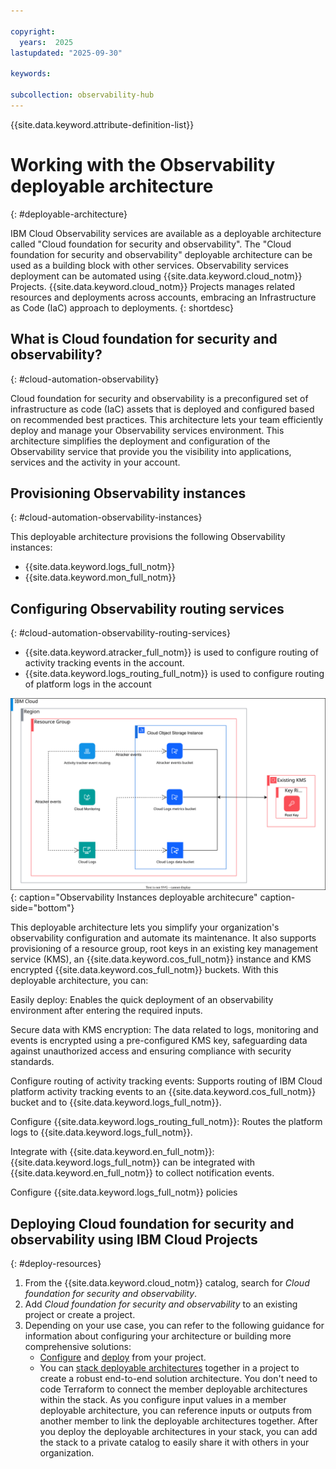 ```yaml
---

copyright:
  years:  2025
lastupdated: "2025-09-30"

keywords:

subcollection: observability-hub
---
```


{{site.data.keyword.attribute-definition-list}}

# Working with the Observability deployable architecture
{: #deployable-architecture}

IBM Cloud Observability services are available as a deployable architecture called "Cloud foundation for security and observability". The "Cloud foundation for security and observability" deployable architecture can be used as a building block with other services. Observability services deployment can be automated using {{site.data.keyword.cloud_notm}} Projects. {{site.data.keyword.cloud_notm}} Projects manages related resources and deployments across accounts, embracing an Infrastructure as Code (IaC) approach to deployments. 
{: shortdesc}

## What is Cloud foundation for security and observability?
{: #cloud-automation-observability}

Cloud foundation for security and observability is a preconfigured set of infrastructure as code (IaC) assets that is deployed and configured based on recommended best practices. This architecture lets your team efficiently deploy and manage your Observability services environment. This architecture simplifies the deployment and configuration of the Observability service that provide you the visibility into applications, services and the activity in your account.

## Provisioning Observability instances
{: #cloud-automation-observability-instances}

This deployable architecture provisions the following Observability instances:

* {{site.data.keyword.logs_full_notm}} 
* {{site.data.keyword.mon_full_notm}}

## Configuring Observability routing services
{: #cloud-automation-observability-routing-services}

* {{site.data.keyword.atracker_full_notm}} is used to configure routing of activity tracking events in the account.
* {{site.data.keyword.logs_routing_full_notm}} is used to configure routing of platform logs in the account


![IBM Cloud Observability deployable architecture](/images/deployable-architecture-observability-instances.svg "An overview of the IBM Cloud Observability deployable architecture."){: caption="Observability Instances deployable architecure" caption-side="bottom"}


This deployable architecture lets you simplify your organization's observability configuration and automate its maintenance. It also supports provisioning of a resource group, root keys in an existing key management service (KMS), an {{site.data.keyword.cos_full_notm}} instance and KMS encrypted {{site.data.keyword.cos_full_notm}} buckets. With this deployable architecture, you can:

Easily deploy: Enables the quick deployment of an observability environment after entering the required inputs.

Secure data with KMS encryption: The data related to logs, monitoring and events is encrypted using a pre-configured KMS key, safeguarding data against unauthorized access and ensuring compliance with security standards.

Configure routing of activity tracking events: Supports routing of IBM Cloud platform activity tracking events to an {{site.data.keyword.cos_full_notm}} bucket and to {{site.data.keyword.logs_full_notm}}.

Configure {{site.data.keyword.logs_routing_full_notm}}: Routes the platform logs to {{site.data.keyword.logs_full_notm}}.

Integrate with {{site.data.keyword.en_full_notm}}: {{site.data.keyword.logs_full_notm}} can be integrated with {{site.data.keyword.en_full_notm}} to collect notification events.

Configure {{site.data.keyword.logs_full_notm}} policies
 
## Deploying Cloud foundation for security and observability using IBM Cloud Projects
{: #deploy-resources}

1. From the {{site.data.keyword.cloud_notm}} catalog, search for *Cloud foundation for security and observability*.
2. Add *Cloud foundation for security and observability* to an existing project or create a project.
3. Depending on your use case, you can refer to the following guidance for information about configuring your architecture or building more comprehensive solutions:
    - [Configure](/docs/secure-enterprise?topic=secure-enterprise-config-project) and [deploy](/docs/secure-enterprise?topic=secure-enterprise-deploy-project) from your project.
    - You can [stack deployable architectures](/docs/secure-enterprise?topic=secure-enterprise-config-stack) together in a project to create a robust end-to-end solution architecture. You don't need to code Terraform to connect the member deployable architectures within the stack. As you configure input values in a member deployable architecture, you can reference inputs or outputs from another member to link the deployable architectures together. After you deploy the deployable architectures in your stack, you can add the stack to a private catalog to easily share it with others in your organization.
